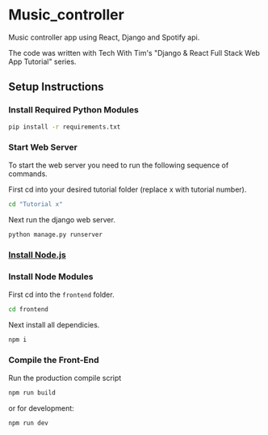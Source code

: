 # Music_controller

Music controller app using React, Django and Spotify api.

The code was written with Tech With Tim's "Django & React Full Stack Web App Tutorial" series.

## Setup Instructions

### Install Required Python Modules

```bash
pip install -r requirements.txt
```

### Start Web Server

To start the web server you need to run the following sequence of commands.

First cd into your desired tutorial folder (replace x with tutorial number).

```bash
cd "Tutorial x"
```

Next run the django web server.

```bash
python manage.py runserver
```

### [Install Node.js](https://nodejs.org/en/)

### Install Node Modules

First cd into the `frontend` folder.

```bash
cd frontend
```

Next install all dependicies.

```bash
npm i
```

### Compile the Front-End

Run the production compile script

```bash
npm run build
```

or for development:

```bash
npm run dev
```
